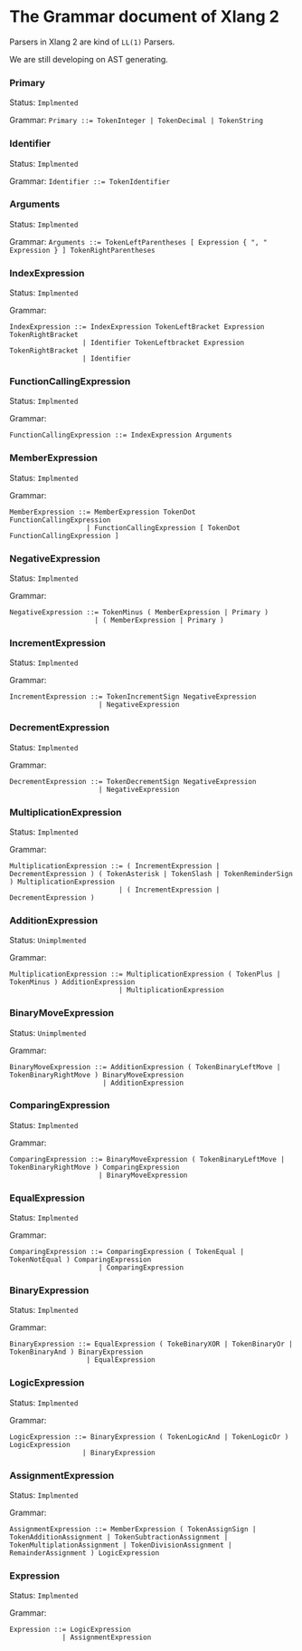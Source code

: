 # The Grammar document of Xlang 2

Parsers in Xlang 2 are kind of `LL(1)` Parsers.

We are still developing on AST generating.

### Primary

Status: `Implmented`

Grammar: `Primary ::= TokenInteger | TokenDecimal | TokenString`

### Identifier

Status: `Implmented`

Grammar: `Identifier ::= TokenIdentifier`

### Arguments

Status: `Implmented`

Grammar: `Arguments ::= TokenLeftParentheses [ Expression { ", " Expression } ] TokenRightParentheses`

### IndexExpression

Status: `Implmented`

Grammar: 
```
IndexExpression ::= IndexExpression TokenLeftBracket Expression TokenRightBracket
                  | Identifier TokenLeftbracket Expression TokenRightBracket
                  | Identifier
```

### FunctionCallingExpression

Status: `Implmented`

Grammar:
```
FunctionCallingExpression ::= IndexExpression Arguments
```

### MemberExpression

Status: `Implmented`

Grammar: 
```
MemberExpression ::= MemberExpression TokenDot FunctionCallingExpression
                   | FunctionCallingExpression [ TokenDot FunctionCallingExpression ]
```

### NegativeExpression

Status: `Implmented`

Grammar:
```
NegativeExpression ::= TokenMinus ( MemberExpression | Primary )
                     | ( MemberExpression | Primary )
```

### IncrementExpression

Status: `Implmented`

Grammar:
```
IncrementExpression ::= TokenIncrementSign NegativeExpression
                      | NegativeExpression
```

### DecrementExpression

Status: `Implmented`

Grammar:
```
DecrementExpression ::= TokenDecrementSign NegativeExpression
                      | NegativeExpression
```

### MultiplicationExpression

Status: `Implmented`

Grammar:
```
MultiplicationExpression ::= ( IncrementExpression | DecrementExpression ) ( TokenAsterisk | TokenSlash | TokenReminderSign ) MultiplicationExpression
                           | ( IncrementExpression | DecrementExpression )
```

### AdditionExpression

Status: `Unimplmented`

Grammar:
```
MultiplicationExpression ::= MultiplicationExpression ( TokenPlus | TokenMinus ) AdditionExpression
                           | MultiplicationExpression
```

### BinaryMoveExpression

Status: `Unimplmented`

Grammar:
```
BinaryMoveExpression ::= AdditionExpression ( TokenBinaryLeftMove | TokenBinaryRightMove ) BinaryMoveExpression
                       | AdditionExpression
```

### ComparingExpression

Status: `Implmented`

Grammar:
```
ComparingExpression ::= BinaryMoveExpression ( TokenBinaryLeftMove | TokenBinaryRightMove ) ComparingExpression
                      | BinaryMoveExpression
```

### EqualExpression

Status: `Implmented`

Grammar:
```
ComparingExpression ::= ComparingExpression ( TokenEqual | TokenNotEqual ) ComparingExpression
                      | ComparingExpression
```

### BinaryExpression

Status: `Implmented`

Grammar:
```
BinaryExpression ::= EqualExpression ( TokeBinaryXOR | TokenBinaryOr | TokenBinaryAnd ) BinaryExpression
                   | EqualExpression
```

### LogicExpression

Status: `Implmented`

Grammar:
```
LogicExpression ::= BinaryExpression ( TokenLogicAnd | TokenLogicOr ) LogicExpression
                  | BinaryExpression
```

### AssignmentExpression

Status: `Implmented`

Grammar:
```
AssignmentExpression ::= MemberExpression ( TokenAssignSign | TokenAdditionAssignment | TokenSubtractionAssignment | TokenMultiplationAssignment | TokenDivisionAssignment | RemainderAssignment ) LogicExpression
```

### Expression

Status: `Implmented`

Grammar:
```
Expression ::= LogicExpression
             | AssignmentExpression
```